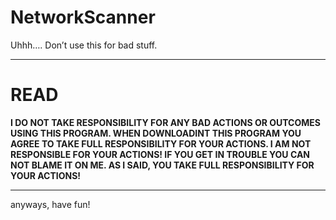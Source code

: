 # NetworkScanner
Uhhh…. Don’t use this for bad stuff.

___
# **READ**
**I DO NOT TAKE RESPONSIBILITY FOR ANY BAD ACTIONS OR OUTCOMES USING THIS PROGRAM. WHEN DOWNLOADINT THIS PROGRAM YOU AGREE TO TAKE FULL RESPONSIBILITY FOR YOUR ACTIONS. I AM NOT RESPONSIBLE FOR YOUR ACTIONS! IF YOU GET IN TROUBLE YOU CAN NOT BLAME IT ON ME. AS I SAID, YOU TAKE FULL RESPONSIBILITY FOR YOUR ACTIONS!**
___
anyways, have fun!
